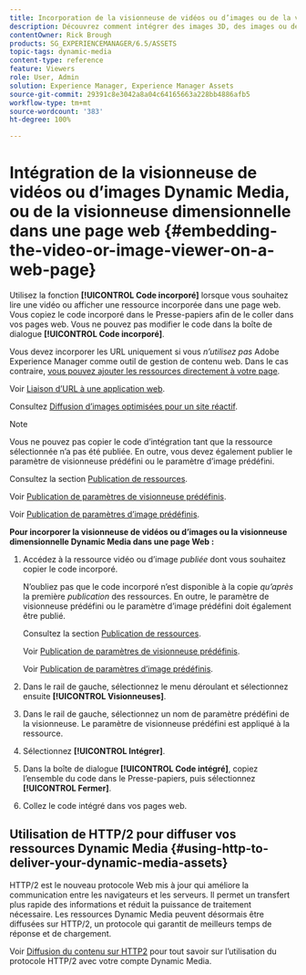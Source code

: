 ```yaml
---
title: Incorporation de la visionneuse de vidéos ou d’images ou de la visionneuse dimensionnelle Dynamic Media dans une page Web
description: Découvrez comment intégrer des images 3D, des images ou des vidéos Dynamic Media dans une page Web.
contentOwner: Rick Brough
products: SG_EXPERIENCEMANAGER/6.5/ASSETS
topic-tags: dynamic-media
content-type: reference
feature: Viewers
role: User, Admin
solution: Experience Manager, Experience Manager Assets
source-git-commit: 29391c8e3042a8a04c64165663a228bb4886afb5
workflow-type: tm+mt
source-wordcount: '383'
ht-degree: 100%

---
```


# Intégration de la visionneuse de vidéos ou d’images Dynamic Media, ou de la visionneuse dimensionnelle dans une page web {#embedding-the-video-or-image-viewer-on-a-web-page}

Utilisez la fonction **[!UICONTROL Code incorporé]** lorsque vous souhaitez lire une vidéo ou afficher une ressource incorporée dans une page web. Vous copiez le code incorporé dans le Presse-papiers afin de le coller dans vos pages web. Vous ne pouvez pas modifier le code dans la boîte de dialogue **[!UICONTROL Code incorporé]**.

Vous devez incorporer les URL uniquement si vous *n’utilisez pas* Adobe Experience Manager comme outil de gestion de contenu web. Dans le cas contraire, [vous pouvez ajouter les ressources directement à votre page](adding-dynamic-media-assets-to-pages.md).

Voir [Liaison d’URL à une application web](linking-urls-to-yourwebapplication.md).

Consultez [Diffusion d’images optimisées pour un site réactif](responsive-site.md).

>[!NOTE]
>
>Vous ne pouvez pas copier le code d’intégration tant que la ressource sélectionnée n’a pas été publiée. En outre, vous devez également publier le paramètre de visionneuse prédéfini ou le paramètre d’image prédéfini.
>
>Consultez la section [Publication de ressources](publishing-dynamicmedia-assets.md).
>
>Voir [Publication de paramètres de visionneuse prédéfinis](managing-viewer-presets.md#publishing-viewer-presets).
>
>Voir [Publication de paramètres d’image prédéfinis](managing-image-presets.md#publishing-image-presets).

**Pour incorporer la visionneuse de vidéos ou d’images ou la visionneuse dimensionnelle Dynamic Media dans une page Web :**

1. Accédez à la ressource vidéo ou d’image *publiée* dont vous souhaitez copier le code incorporé.

   N’oubliez pas que le code incorporé n’est disponible à la copie *qu’après* la première *publication* des ressources. En outre, le paramètre de visionneuse prédéfini ou le paramètre d’image prédéfini doit également être publié.

   Consultez la section [Publication de ressources](publishing-dynamicmedia-assets.md).

   Voir [Publication de paramètres de visionneuse prédéfinis](managing-viewer-presets.md#publishing-viewer-presets).

   Voir [Publication de paramètres d’image prédéfinis](managing-image-presets.md#publishing-image-presets).

1. Dans le rail de gauche, sélectionnez le menu déroulant et sélectionnez ensuite **[!UICONTROL Visionneuses]**.
1. Dans le rail de gauche, sélectionnez un nom de paramètre prédéfini de la visionneuse. Le paramètre de visionneuse prédéfini est appliqué à la ressource.
1. Sélectionnez **[!UICONTROL Intégrer]**.
1. Dans la boîte de dialogue **[!UICONTROL Code intégré]**, copiez l’ensemble du code dans le Presse-papiers, puis sélectionnez **[!UICONTROL Fermer]**.
1. Collez le code intégré dans vos pages web.

## Utilisation de HTTP/2 pour diffuser vos ressources Dynamic Media {#using-http-to-deliver-your-dynamic-media-assets}

HTTP/2 est le nouveau protocole Web mis à jour qui améliore la communication entre les navigateurs et les serveurs. Il permet un transfert plus rapide des informations et réduit la puissance de traitement nécessaire. Les ressources Dynamic Media peuvent désormais être diffusées sur HTTP/2, un protocole qui garantit de meilleurs temps de réponse et de chargement.

Voir [Diffusion du contenu sur HTTP2](http2.md) pour tout savoir sur l’utilisation du protocole HTTP/2 avec votre compte Dynamic Media.
